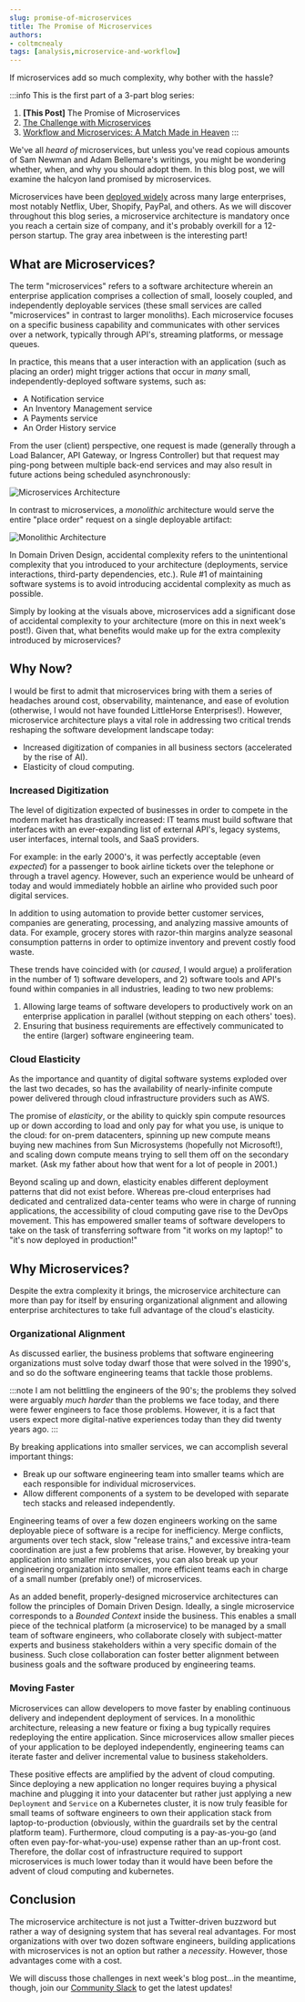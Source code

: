 ```yaml
---
slug: promise-of-microservices
title: The Promise of Microservices
authors:
- coltmcnealy
tags: [analysis,microservice-and-workflow]
---
```


If microservices add so much complexity, why bother with the hassle? <!-- truncate -->

:::info
This is the first part of a 3-part blog series:

1. **[This Post]** The Promise of Microservices
2. [The Challenge with Microservices](./2024-08-27-challenges-of-microservices.md)
3. [Workflow and Microservices: A Match Made in Heaven](./2024-09-02-microservices-and-workflow.md)
:::


We've all _heard of_ microservices, but unless you've read copious amounts of Sam Newman and Adam Bellemare's writings, you might be wondering whether, when, and why you should adopt them. In this blog post, we will examine the halcyon land promised by microservices.

Microservices have been [deployed widely](https://www.simform.com/blog/microservices-examples/) across many large enterprises, most notably Netflix, Uber, Shopify, PayPal, and others. As we will discover throughout this blog series, a microservice architecture is mandatory once you reach a certain size of company, and it's probably overkill for a 12-person startup. The gray area inbetween is the interesting part!

## What are Microservices?

The term "microservices" refers to a software architecture wherein an enterprise application comprises a collection of small, loosely coupled, and independently deployable services (these small services are called "microservices" in contrast to larger monoliths). Each microservice focuses on a specific business capability and communicates with other services over a network, typically through API's, streaming platforms, or message queues.

In practice, this means that a user interaction with an application (such as placing an order) might trigger actions that occur in _many_ small, independently-deployed software systems, such as:

* A Notification service
* An Inventory Management service
* A Payments service
* An Order History service

From the user (client) perspective, one request is made (generally through a Load Balancer, API Gateway, or Ingress Controller) but that request may ping-pong between multiple back-end services and may also result in future actions being scheduled asynchronously:

![Microservices Architecture](./2024-08-22-microservices-arch.png)

In contrast to microservices, a _monolithic_ architecture would serve the entire "place order" request on a single deployable artifact:

![Monolithic Architecture](./2024-08-22-monolith-arch.png)

In Domain Driven Design, accidental complexity refers to the unintentional complexity that you introduced to your architecture (deployments, service interactions, third-party dependencies, etc.). Rule #1 of maintaining software systems is to avoid introducing accidental complexity as much as possible.

Simply by looking at the visuals above, microservices add a significant dose of accidental complexity to your architecture (more on this in next week's post!). Given that, what benefits would make up for the extra complexity introduced by microservices?

## Why Now?

I would be first to admit that microservices bring with them a series of headaches around cost, observability, maintenance, and ease of evolution (otherwise, I would not have founded LittleHorse Enterprises!). However, microservice architecture plays a vital role in addressing two critical trends reshaping the software development landscape today:

* Increased digitization of companies in all business sectors (accelerated by the rise of AI).
* Elasticity of cloud computing.

### Increased Digitization

The level of digitization expected of businesses in order to compete in the modern market has drastically increased: IT teams must build software that interfaces with an ever-expanding list of external API's, legacy systems, user interfaces, internal tools, and SaaS providers.

For example: in the early 2000's, it was perfectly acceptable (even _expected_) for a passenger to book airline tickets over the telephone or through a travel agency. However, such an experience would be unheard of today and would immediately hobble an airline who provided such poor digital services.

In addition to using automation to provide better customer services, companies are generating, processing, and analyzing massive amounts of data. For example, grocery stores with razor-thin margins analyze seasonal consumption patterns in order to optimize inventory and prevent costly food waste.

These trends have coincided with (or _caused_, I would argue) a proliferation in the number of 1) software developers, and 2) software tools and API's found within companies in all industries, leading to two new problems:

1. Allowing large teams of software developers to productively work on an enterprise application in parallel (without stepping on each others' toes).
2. Ensuring that business requirements are effectively communicated to the entire (larger) software engineering team.

### Cloud Elasticity

As the importance and quantity of digital software systems exploded over the last two decades, so has the availability of nearly-infinite compute power delivered through cloud infrastructure providers such as AWS.

The promise of _elasticity_, or the ability to quickly spin compute resources up or down according to load and only pay for what you use, is unique to the cloud: for on-prem datacenters, spinning up new compute means buying new machines from Sun Microsystems (hopefully not Microsoft!), and scaling down compute means trying to sell them off on the secondary market. (Ask my father about how that went for a lot of people in 2001.)

Beyond scaling up and down, elasticity enables different deployment patterns that did not exist before. Whereas pre-cloud enterprises had dedicated and centralized data-center teams who were in charge of running applications, the accessibility of cloud computing gave rise to the DevOps movement. This has empowered smaller teams of software developers to take on the task of transferring software from "it works on my laptop!" to "it's now deployed in production!"

## Why Microservices?

Despite the extra complexity it brings, the microservice architecture can more than pay for itself by ensuring organizational alignment and allowing enterprise architectures to take full advantage of the cloud's elasticity.

### Organizational Alignment

As discussed earlier, the business problems that software engineering organizations must solve today dwarf those that were solved in the 1990's, and so do the software engineering teams that tackle those problems.

:::note
I am not belittling the engineers of the 90's; the problems they solved were arguably _much harder_ than the problems we face today, and there were fewer engineers to face those problems. However, it is a fact that users expect more digital-native experiences today than they did twenty years ago.
:::

By breaking applications into smaller services, we can accomplish several important things:
* Break up our software engineering team into smaller teams which are each responsible for individual microservices.
* Allow different components of a system to be developed with separate tech stacks and released independently.

Engineering teams of over a few dozen engineers working on the same deployable piece of software is a recipe for inefficiency. Merge conflicts, arguments over tech stack, slow "release trains," and excessive intra-team coordination are just a few problems that arise. However, by breaking your application into smaller microservices, you can also break up your engineering organization into smaller, more efficient teams each in charge of a small number (prefably one!) of microservices.

As an added benefit, properly-designed microservice architectures can follow the principles of Domain Driven Design. Ideally, a single microservice corresponds to a _Bounded Context_ inside the business. This enables a small piece of the technical platform (a microservice) to be managed by a small team of software engineers, who collaborate closely with subject-matter experts and business stakeholders within a very specific domain of the business. Such close collaboration can foster better alignment between business goals and the software produced by engineering teams.

### Moving Faster

Microservices can allow developers to move faster by enabling continuous delivery and independent deployment of services. In a monolithic architecture, releasing a new feature or fixing a bug typically requires redeploying the entire application. Since microservices allow smaller pieces of your application to be deployed independently, engineering teams can iterate faster and deliver incremental value to business stakeholders.

These positive effects are amplified by the advent of cloud computing. Since deploying a new application no longer requires buying a physical machine and plugging it into your datacenter but rather just applying a new `Deployment` and `Service` on a Kubernetes cluster, it is now truly feasible for small teams of software engineers to own their application stack from laptop-to-production (obviously, within the guardrails set by the central platform team). Furthermore, cloud computing is a pay-as-you-go (and often even pay-for-what-you-use) expense rather than an up-front cost. Therefore, the dollar cost of infrastructure required to support microservices is much lower today than it would have been before the advent of cloud computing and kubernetes.

## Conclusion

The microservice architecture is not just a Twitter-driven buzzword but rather a way of designing system that has several real advantages. For most organizations with over two dozen software engineers, building applications with microservices is not an option but rather a _necessity_. However, those advantages come with a cost.

We will discuss those challenges in next week's blog post...in the meantime, though, join our [Community Slack](https://launchpass.com/littlehorsecommunity) to get the latest updates!
